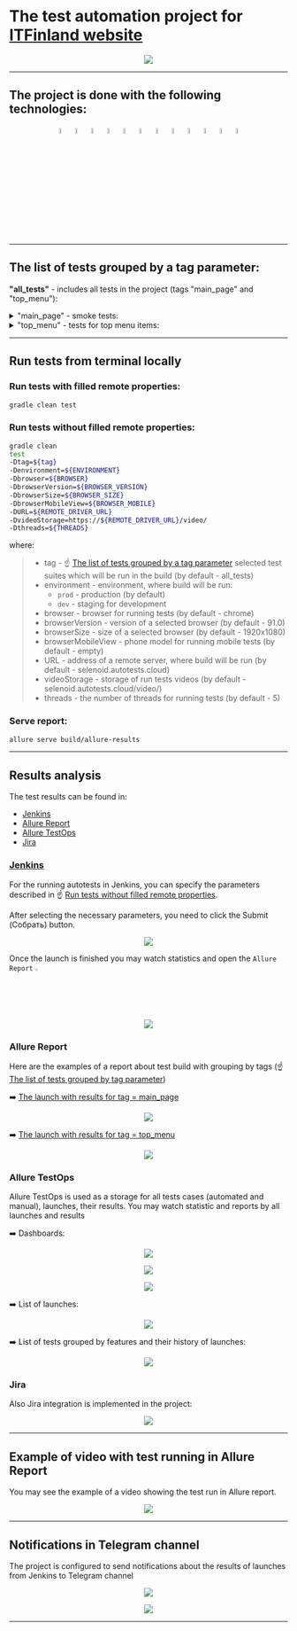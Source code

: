 # The test automation project for [ITFinland website](https://itfinland.com/)

<p align="center">
  <img src="images/screens/ITFinland_screen.png">
</p>



___

## The project is done with the following technologies:

<p  align="center"

<code>
<img width="5%" title="Java" src="images/logo/Java_icon.png">
<img width="5%" title="Gradle" src="images/logo/Gradle_icon.svg">
<img width="5%" title="IntelliJ IDEA" src="images/logo/Intellij_icon.png">
<img width="5%" title="Selenide" src="images/logo/Selenide_icon.svg">
<img width="5%" title="Selenoid" src="images/logo/Selenoid_icon.svg">
<img width="5%" title="JUnit5" src="images/logo/JUnit5_icon.png">
<img width="5%" title="Github" src="images/logo/Github_icon.png">
<img width="5%" title="Jenkins" src="images/logo/Jenkins_icon.svg">
<img width="5%" title="Allure Report" src="images/logo/Allure_Report_icon.svg">
<img width="5%" title="Allure TestOps" src="images/logo/Allure_TestOps_icon.svg">
<img width="5%" title="Telegram" src="images/logo/Telegram_icon.png">
<img width="5%" title="Jira" src="images/logo/Jira_icon.png">
</code>
</p>


___

## The list of tests grouped by a tag parameter:

**"all_tests"** - includes all tests in the project (tags "main_page" and "top_menu"):

<details>
<summary>"main_page" - smoke tests:</summary>

+ Page title should have header 'ITFinland'
+ Check Main page is displayed
+ Check the top menu contains 3 items
+ Check the button for opening the Application form
+ Page console log should not have errors

</details>

<details>
<summary>"top_menu" - tests for top menu items:</summary>

+ Check the 'For companies' item
+ Check the 'For IT professionals' item
+ Check the 'Contact us' item

</details>


___

## Run tests from terminal locally

### Run tests with filled remote properties:

```bash
gradle clean test
```

### Run tests without filled remote properties:

```bash
gradle clean
test
-Dtag=${tag}
-Denvironment=${ENVIRONMENT}
-Dbrowser=${BROWSER}
-DbrowserVersion=${BROWSER_VERSION}
-DbrowserSize=${BROWSER_SIZE}
-DbrowserMobileView=${BROWSER_MOBILE}
-DURL=${REMOTE_DRIVER_URL}
-DvideoStorage=https://${REMOTE_DRIVER_URL}/video/
-Dthreads=${THREADS}
```

where:
> + tag - :point_up: [The list of tests grouped by a tag parameter](#the-list-of-tests-grouped-by-tag-parameter) selected test suites which will be run in the build (by default - all_tests)
> + environment - environment, where build will be run:
>   * `prod` - production (by default)
>   * `dev` - staging for development
> + browser - browser for running tests (by default - chrome)
> + browserVersion - version of a selected browser (by default - 91.0)
> + browserSize - size of a selected browser (by default - 1920x1080)
> + browserMobileView - phone model for running mobile tests (by default - empty)
> + URL - address of a remote server, where build will be run (by default - selenoid.autotests.cloud)
> + videoStorage - storage of run tests videos (by default - selenoid.autotests.cloud/video/)
> + threads - the number of threads for running tests (by default - 5)

### Serve report:

```bash
allure serve build/allure-results
```


___

## Results analysis

The test results can be found in:
+ [Jenkins](#jenkins)
+ [Allure Report](#allure-report)
+ [Allure TestOps](#allure-testOps)
+ [Jira](#jira)


### [Jenkins](https://jenkins.autotests.cloud/job/09-elenakomarova-itfinland-project-ui/build?delay=0sec)

For the running autotests in Jenkins, you can specify the parameters described
in :point_up:  [Run tests without filled remote properties](#run-tests-without-filled-remote-properties).

After selecting the necessary parameters, you need to click the Submit (Собрать) button.

<p align="center">
  <img src="images/screens/Jenkins_parameters.PNG">
</p>

Once the launch is finished you may watch statistics and open the `Allure Report` <img width="2%" title="Allure Report" src="images/logo/Allure_Report_icon.svg">

<p align="center">
  <img src="images/screens/Jenkins_statistic.PNG">
</p>

### Allure Report

Here are the examples of a report about test build with grouping by tags (:point_up: [The list of tests grouped by tag parameter](#the-list-of-tests-grouped-by-tag-parameter))

:arrow_right: [The launch with results for tag = main_page](https://jenkins.autotests.cloud/job/09-elenakomarova-itfinland-project-ui/93/allure/)

<p align="center">
  <img src="images/screens/Allure_results_2.PNG">
</p>

:arrow_right: [The launch with results for tag = top_menu](https://jenkins.autotests.cloud/job/09-elenakomarova-itfinland-project-ui/94/allure/)

<p align="center">
  <img src="images/screens/Allure_results_1.PNG">
</p>

### Allure TestOps

Allure TestOps is used as a storage for all tests cases (automated and manual), launches, their results. You may watch statistic and reports by all launches and results

:arrow_right: Dashboards:

<p align="center">
  <img src="images/screens/Allure_TestOps_dashboard_stages.png">
</p>

<p align="center">
  <img src="images/screens/Allure_TestOps_dashboard_team.png">
</p>

<p align="center">
  <img src="images/screens/Allure_TestOps_dashboard_automation.png">
</p>

:arrow_right: List of launches:

<p align="center">
  <img src="images/screens/Allure_TestOps_launches.PNG">
</p>

:arrow_right: List of tests grouped by features and their history of launches:

<p align="center">
  <img src="images/screens/Allure_TestOps_test_cases.PNG">
</p>

### Jira

Also Jira integration is implemented in the project:

<p align="center">
  <img src="images/screens/Jira.PNG">
</p>


___

## Example of video with test running in Allure Report

You may see the example of a video showing the test run in Allure report.

<p align="center">
  <img src="images/screens/Test_video_example.gif">
</p>


___

## Notifications in Telegram channel

The project is configured to send notifications about the results of launches from Jenkins to Telegram channel

<p align="center">
  <img src="images/screens/Telegram_failed_notification.PNG">
</p>

<p align="center">
  <img src="images/screens/Telegram_passed_notification.PNG">
</p>


___
